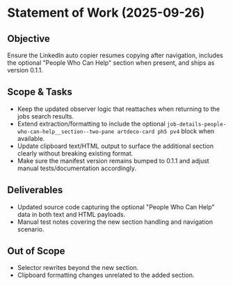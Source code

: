 # Statement of Work (2025-09-26)

## Objective
Ensure the LinkedIn auto copier resumes copying after navigation, includes the optional "People Who Can Help" section when present, and ships as version 0.1.1.

## Scope & Tasks
- Keep the updated observer logic that reattaches when returning to the jobs search results.
- Extend extraction/formatting to include the optional `job-details-people-who-can-help__section--two-pane artdeco-card ph5 pv4` block when available.
- Update clipboard text/HTML output to surface the additional section clearly without breaking existing format.
- Make sure the manifest version remains bumped to 0.1.1 and adjust manual tests/documentation accordingly.

## Deliverables
- Updated source code capturing the optional "People Who Can Help" data in both text and HTML payloads.
- Manual test notes covering the new section handling and navigation scenario.

## Out of Scope
- Selector rewrites beyond the new section.
- Clipboard formatting changes unrelated to the added section.
